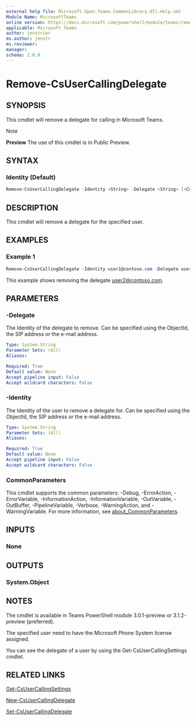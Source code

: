 ```yaml
---
external help file: Microsoft.Open.Teams.CommonLibrary.dll-Help.xml
Module Name: MicrosoftTeams
online version: https://docs.microsoft.com/powershell/module/teams/remove-csusercallingdelegate
applicable: Microsoft Teams
author: jenstrier
ms.author: jenstr
ms.reviewer: 
manager:
schema: 2.0.0
---
```


# Remove-CsUserCallingDelegate

## SYNOPSIS
This cmdlet will remove a delegate for calling in Microsoft Teams.

> [!NOTE]
> **Preview** The use of this cmdlet is in Public Preview.
  
## SYNTAX

### Identity (Default)
```powershell
Remove-CsUserCallingDelegate -Identity <String> -Delegate <String> [<CommonParameters>]
```

## DESCRIPTION
This cmdlet will remove a delegate for the specified user.

## EXAMPLES

### Example 1
```powershell
Remove-CsUserCallingDelegate -Identity user1@contoso.com -Delegate user2@contoso.com
```
This example shows removing the delegate user2@contoso.com.


## PARAMETERS

### -Delegate
The Identity of the delegate to remove. Can be specified using the ObjectId, the SIP address or the e-mail address.

```yaml
Type: System.String
Parameter Sets: (All)
Aliases:

Required: True
Default value: None
Accept pipeline input: False
Accept wildcard characters: False
```

### -Identity
The Identity of the user to remove a delegate for. Can be specified using the ObjectId, the SIP address or the e-mail address.

```yaml
Type: System.String
Parameter Sets: (All)
Aliases:

Required: True
Default value: None
Accept pipeline input: False
Accept wildcard characters: False
```

### CommonParameters
This cmdlet supports the common parameters: -Debug, -ErrorAction, -ErrorVariable, -InformationAction, -InformationVariable, -OutVariable, -OutBuffer, -PipelineVariable, -Verbose, -WarningAction,
and -WarningVariable. For more information, see [about_CommonParameters](https://go.microsoft.com/fwlink/?LinkID=113216).

## INPUTS

### None

## OUTPUTS

### System.Object

## NOTES
The cmdlet is available in Teams PowerShell module 3.0.1-preview or 3.1.2-preview (preferred).

The specified user need to have the Microsoft Phone System license assigned.

You can see the delegate of a user by using the Get-CsUserCallingSettings cmdlet.

## RELATED LINKS
[Get-CsUserCallingSettings](Get-CsUserCallingSettings.md)

[New-CsUserCallingDelegate](New-CsUserCallingDelegate.md)

[Set-CsUserCallingDelegate](Set-CsUserCallingDelegate.md)
